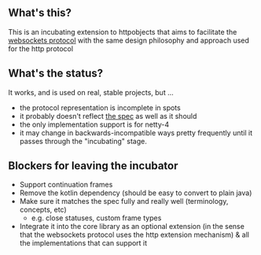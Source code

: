 ## What's this?

This is an incubating extension to httpobjects that aims to facilitate the [websockets protocol](https://datatracker.ietf.org/doc/html/rfc6455) with the same design philosophy and approach used for the http protocol

## What's the status?

It works, and is used on real, stable projects, but ... 
  - the protocol representation is incomplete in spots
  - it probably doesn't reflect [the spec](https://datatracker.ietf.org/doc/html/rfc6455) as well as it should
  - the only implementation support is for netty-4
  - it may change in backwards-incompatible ways pretty frequently until it passes through the "incubating" stage.

## Blockers for leaving the incubator
  - Support continuation frames
  - Remove the kotlin dependency (should be easy to convert to plain java)
  - Make sure it matches the spec fully and really well (terminology, concepts, etc)
    - e.g. close statuses, custom frame types
  - Integrate it into the core library as an optional extension (in the sense that the websockets protocol uses the http extension mechanism) & all the implementations that can support it
